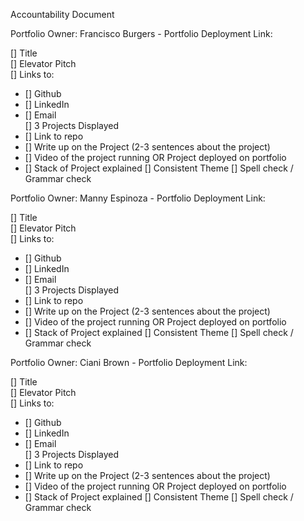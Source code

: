 Accountability Document




Portfolio Owner: Francisco Burgers - Portfolio Deployment Link:

 [] Title  
 [] Elevator Pitch  
 [] Links to:  
   - [] Github  
   - [] LinkedIn  
   - [] Email  
 [] 3 Projects Displayed  
   - [] Link to repo  
   - [] Write up on the Project (2-3 sentences about the project)  
   - [] Video of the project running OR Project deployed on portfolio  
   - [] Stack of Project explained 
 [] Consistent Theme
 [] Spell check / Grammar check 






Portfolio Owner: Manny Espinoza - Portfolio Deployment Link:

 [] Title  
 [] Elevator Pitch  
 [] Links to:  
   - [] Github  
   - [] LinkedIn  
   - [] Email  
 [] 3 Projects Displayed  
   - [] Link to repo  
   - [] Write up on the Project (2-3 sentences about the project)  
   - [] Video of the project running OR Project deployed on portfolio  
   - [] Stack of Project explained 
 [] Consistent Theme
 [] Spell check / Grammar check 







Portfolio Owner: Ciani Brown - Portfolio Deployment Link:

 [] Title  
 [] Elevator Pitch  
 [] Links to:  
   - [] Github  
   - [] LinkedIn  
   - [] Email  
 [] 3 Projects Displayed  
   - [] Link to repo  
   - [] Write up on the Project (2-3 sentences about the project)  
   - [] Video of the project running OR Project deployed on portfolio  
   - [] Stack of Project explained 
 [] Consistent Theme
 [] Spell check / Grammar check 
